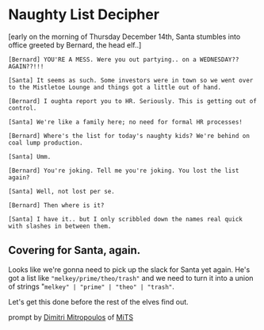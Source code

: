 # Naughty List Decipher

[early on the morning of Thursday December 14th, Santa stumbles into office greeted by Bernard, the head elf..]

    [Bernard] YOU'RE A MESS. Were you out partying.. on a WEDNESDAY?? AGAIN??!!!

    [Santa] It seems as such. Some investors were in town so we went over to the Mistletoe Lounge and things got a little out of hand.

    [Bernard] I oughta report you to HR. Seriously. This is getting out of control.

    [Santa] We're like a family here; no need for formal HR processes!

    [Bernard] Where's the list for today's naughty kids? We're behind on coal lump production.

    [Santa] Umm.

    [Bernard] You're joking. Tell me you're joking. You lost the list again?

    [Santa] Well, not lost per se.

    [Bernard] Then where is it?

    [Santa] I have it.. but I only scribbled down the names real quick with slashes in between them.

## Covering for Santa, again.

Looks like we're gonna need to pick up the slack for Santa yet again. He's got a list like `"melkey/prime/theo/trash"` and we need to turn it into a union of strings "`melkey" | "prime" | "theo" | "trash"`.

Let's get this done before the rest of the elves find out.

prompt by [Dimitri Mitropoulos](https://github.com/dimitropoulos) of [MiTS](https://www.youtube.com/@MichiganTypeScript)
